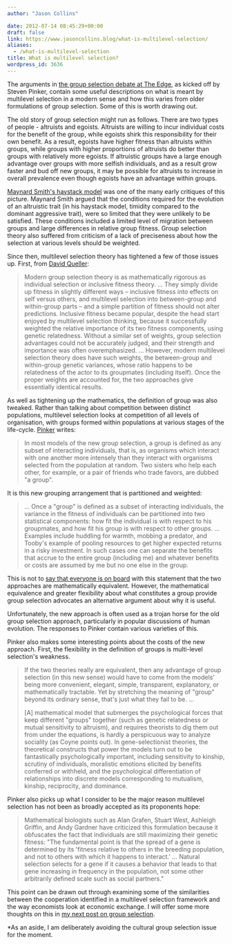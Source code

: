 ```yaml
---
author: "Jason Collins"

date: 2012-07-14 08:45:29+00:00
draft: false
link: https://www.jasoncollins.blog/what-is-multilevel-selection/
aliases:
  - /what-is-multilevel-selection
title: What is multilevel selection?
wordpress_id: 3636
---
```


The arguments in [the group selection debate at The Edge](http://edge.org/conversation/the-false-allure-of-group-selection), as kicked off by Steven Pinker, contain some useful descriptions on what is meant by multilevel selection in a modern sense and how this varies from older formulations of group selection. Some of this is worth drawing out.

The old story of group selection might run as follows. There are two types of people - altruists and egoists. Altruists are willing to incur individual costs for the benefit of the group, while egoists shirk this responsibility for their own benefit. As a result, egoists have higher fitness than altruists within groups, while groups with higher proportions of altruists do better than groups with relatively more egoists. If altruistic groups have a large enough advantage over groups with more selfish individuals, and as a result grow faster and bud off new groups, it may be possible for altruists to increase in overall prevalence even though egoists have an advantage within groups.

[Maynard Smith's haystack model](http://www.nature.com/doifinder/10.1038/2011145a0) was one of the many early critiques of this picture. Maynard Smith argued that the conditions required for the evolution of an altruistic trait (in his haystack model, timidity compared to the dominant aggressive trait), were so limited that they were unlikely to be satisfied. These conditions included a limited level of migration between groups and large differences in relative group fitness. Group selection theory also suffered from criticism of a lack of preciseness about how the selection at various levels should be weighted.

Since then, multilevel selection theory has tightened a few of those issues up. First, from [David Queller](http://edge.org/conversation/the-false-allure-of-group-selection#dq):


<blockquote>Modern group selection theory is as mathematically rigorous as individual selection or inclusive fitness theory. ... They simply divide up fitness in slightly different ways – inclusive fitness into effects on self versus others, and multilevel selection into between-group and within-group parts – and a simple partition of fitness should not alter predictions. Inclusive fitness became popular, despite the head start enjoyed by multilevel selection thinking, because it successfully weighted the relative importance of its two fitness components, using genetic relatedness. Without a similar set of weights, group selection advantages could not be accurately judged, and their strength and importance was often overemphasized. ... However, modern multilevel selection theory does have such weights, the between-group and within-group genetic variances, whose ratio happens to be relatedness of the actor to its groupmates (including itself). Once the proper weights are accounted for, the two approaches give essentially identical results.

</blockquote>

As well as tightening up the mathematics, the definition of group was also tweaked. Rather than talking about competition between distinct populations, multilevel selection looks at competition of all levels of organisation, with groups formed within populations at various stages of the life-cycle. [Pinker](http://edge.org/conversation/the-false-allure-of-group-selection#sp2) writes:


<blockquote>In most models of the new group selection, a group is defined as any subset of interacting individuals, that is, as organisms which interact with one another more intensely than they interact with organisms selected from the population at random. Two sisters who help each other, for example, or a pair of friends who trade favors, are dubbed "a group".

</blockquote>

It is this new grouping arrangement that is partitioned and weighted:


<blockquote>... Once a "group" is defined as a subset of interacting individuals, the variance in the fitness of individuals can be partitioned into two statistical components: how fit the individual is with respect to his groupmates, and how fit his group is with respect to other groups. ... Examples include huddling for warmth, mobbing a predator, and Tooby's example of pooling resources to get higher expected returns in a risky investment. In such cases one can separate the benefits that accrue to the entire group (including me) and whatever benefits or costs are assumed by me but no one else in the group.

</blockquote>

This is not to [say that everyone is on board](http://www.evolbio.mpg.de/~garcia/preprints/08.pdf) with this statement that the two approaches are mathematically equivalent. However, the mathematical equivalence and greater flexibility about what constitutes a group provide group selection advocates an alternative argument about why it is useful.

Unfortunately, the new approach is often used as a trojan horse for the old group selection approach, particularly in popular discussions of human evolution. The responses to Pinker contain various varieties of this.

Pinker also makes some interesting points about the costs of the new approach. First, the flexibility in the definition of groups is multi-level selection's weakness.


<blockquote>If the two theories really are equivalent, then any advantage of group selection (in this new sense) would have to come from the models' being more convenient, elegant, simple, transparent, explanatory, or mathematically tractable. Yet by stretching the meaning of "group" beyond its ordinary sense, that's just what they fail to be. ...

[A] mathematical model that submerges the psychological forces that keep different "groups" together (such as genetic relatedness or mutual sensitivity to altruism), and requires theorists to dig them out from under the equations, is hardly a perspicuous way to analyze sociality (as Coyne points out). In gene-selectionist theories, the theoretical constructs that power the models turn out to be fantastically psychologically important, including sensitivity to kinship, scrutiny of individuals, moralistic emotions elicited by benefits conferred or withheld, and the psychological differentiation of relationships into discrete models corresponding to mutualism, kinship, reciprocity, and dominance.

</blockquote>

Pinker also picks up what I consider to be the major reason multilevel selection has not been as broadly accepted as its proponents hope:


<blockquote>Mathematical biologists such as Alan Grafen, Stuart West, Ashleigh Griffin, and Andy Gardner have criticized this formulation because it obfuscates the fact that individuals are still maximizing their genetic fitness: "The fundamental point is that the spread of a gene is determined by its 'fitness relative to others in the breeding population, and not to others with which it happens to interact.' … Natural selection selects for a gene if it causes a behavior that leads to that gene increasing in frequency in the population, not some other arbitrarily defined scale such as social partners."

</blockquote>

This point can be drawn out through examining some of the similarities between the cooperation identified in a multilevel selection framework and the way economists look at economic exchange. I will offer some more thoughts on this in [my next post on group selection](https://www.jasoncollins.blog/groups-kin-and-self-interest/).

*As an aside, I am deliberately avoiding the cultural group selection issue for the moment.
